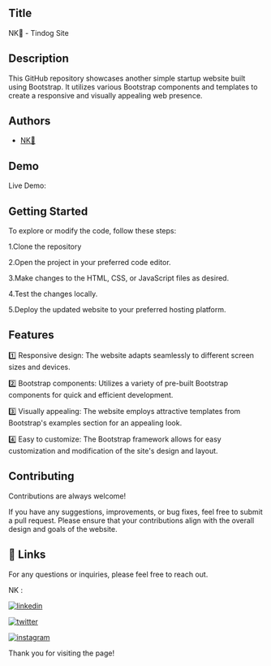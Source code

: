 ## Title

NK💛 - Tindog Site
## Description 

This GitHub repository showcases another simple startup website built using Bootstrap. It utilizes various Bootstrap components and templates to create a responsive and visually appealing web presence.
## Authors

- [NK💛](https://www.github.com/nishap24) 


## Demo

Live Demo:



    
## Getting Started

To explore or modify the code, follow these steps:

1.Clone the repository

2.Open the project in your preferred code editor.

3.Make changes to the HTML, CSS, or JavaScript files as desired.

4.Test the changes locally.

5.Deploy the updated website to your preferred hosting platform.


## Features

1️⃣ Responsive design: The website adapts seamlessly to different screen sizes and devices.

2️⃣ Bootstrap components: Utilizes a variety of pre-built Bootstrap components for quick and efficient development.

3️⃣ Visually appealing: The website employs attractive templates from Bootstrap's examples section for an appealing look.

4️⃣ Easy to customize: The Bootstrap framework allows for easy customization and modification of the site's design and layout.



## Contributing

Contributions are always welcome!

If you have any suggestions, improvements, or bug fixes, feel free to submit a pull request. Please ensure that your contributions align with the overall design and goals of the website. 


## 🔗 Links

For any questions or inquiries, please feel free to reach out. 

NK :

[![linkedin](https://img.shields.io/badge/linkedin-0A66C2?style=for-the-badge&logo=linkedin&logoColor=white)](https://www.linkedin.com/in/-nisha-p/)


[![twitter](https://img.shields.io/badge/twitter-1DA1F2?style=for-the-badge&logo=twitter&logoColor=white)](https://twitter.com/nishap24)

[![instagram](https://img.shields.io/badge/instagram-E4405F?style=for-the-badge&logo=instagram&logoColor=white)](https://instagram.com/_nisha_p_24)


Thank you for visiting the page!
